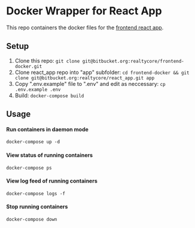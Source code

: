 Docker Wrapper for React App
============================

This repo containers the docker files for the [frontend react app](https://bitbucket.org/realtycore/react_app/src/master/).

Setup
-----

1. Clone this repo: `git clone git@bitbucket.org:realtycore/frontend-docker.git`
2. Clone react_app repo into "app" subfolder: `cd frontend-docker && git clone git@bitbucket.org:realtycore/react_app.git app`
3. Copy ".env.example" file to ".env" and edit as neccessary: `cp .env.example .env`
4. Build: `docker-compose build`

Usage
-----

#### Run containers in daemon mode

    docker-compose up -d

#### View status of running containers

    docker-compose ps

#### View log feed of running containers

    docker-compose logs -f

#### Stop running containers

    docker-compose down
